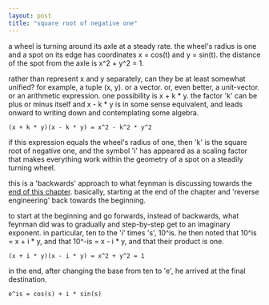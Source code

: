 ```yaml
---
layout: post
title: "square root of negative one"
---
```


a wheel is turning around its axle at a steady rate. the wheel's radius is one and a spot on its edge has coordinates x = cos(t) and y = sin(t). the distance of the spot from the axle is x^2 + y^2 = 1. 

rather than represent x and y separately, can they be at least somewhat unified? for example, a tuple (x, y). or a vector. or, even better, a unit-vector. or an arithmetic expression. one possibility is x + k * y. the factor 'k' can be plus or minus itself and x - k * y is in some sense equivalent, and leads onward to writing down and contemplating some algebra.

    (x + k * y)(x - k * y) = x^2 - k^2 * y^2 

if this expression equals the wheel's radius of one, then 'k' is the square root of negative one, and the symbol 'i' has appeared as a scaling factor that makes everything work within the geometry of a spot on a steadily turning wheel.

this is a 'backwards' approach to what feynman is discussing towards the [end of this chapter](https://www.feynmanlectures.caltech.edu/I_22.html). basically, starting at the end of the chapter and 'reverse engineering' back towards the beginning.

to start at the beginning and go forwards, instead of backwards, what feynman did was to gradually and step-by-step get to an imaginary exponent. in particular, ten to the 'i' times 's', 10^is. he then noted that 10^is = x + i * y, and that 10^-is = x - i * y, and that their product is one.

    (x + i * y)(x - i * y) = x^2 + y^2 = 1

in the end, after changing the base from ten to 'e', he arrived at the final destination.

    e^is = cos(s) + i * sin(s)
